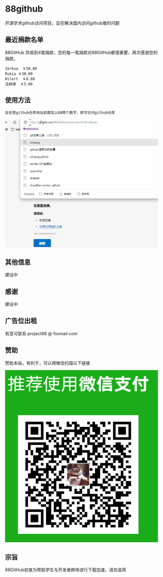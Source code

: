 # 88github
开源学术github访问项目，旨在解决国内访问github难的问题


## 最近捐款名单

88GitHub 共收到4笔捐款，您的每一笔捐款对88GitHub都很重要，再次感谢您的捐款。

```
Zerkua  ￥50.00  
Rukia ￥30.00 
Hilert  ￥8.88 
法赫德  ￥5.00 
```


## 使用方法
`在任意github仓库地址前面加上88两个数字，即可访问github仓库`

![使用方法](assets/use.gif)

## 其他信息
建设中

## 感谢
建设中


## 广告位出租
有意可联系 project88 @ foxmail.com


## 赞助
赞助本站，有利于，可以用微信扫描以下链接

![alt text](assets/dashang.png)


## 宗旨

88GitHub初衷为帮助学生与开发者群体进行下载加速，请勿滥用
